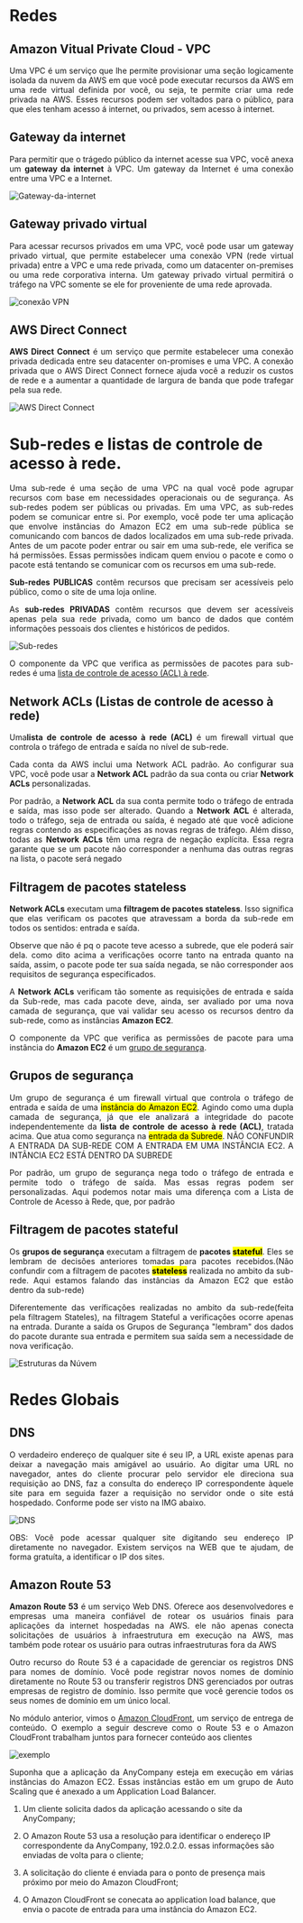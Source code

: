 # Redes

## Amazon Vitual Private Cloud - VPC

<p align=justify>Uma VPC é um serviço que lhe permite provisionar uma seção logicamente isolada da nuvem da AWS em que você pode executar recursos da AWS em uma rede virtual definida por você, ou seja, te permite criar uma rede privada na AWS. Esses recursos podem ser voltados para o público, para que eles tenham acesso á internet, ou privados, sem acesso à internet.</p>

## Gateway da internet

<p align=justify>Para permitir que o trágedo público da internet acesse sua VPC, você anexa um <b>gateway da internet</b> à VPC. Um gateway da Internet é uma conexão entre uma VPC e a Internet.</p>

![Gateway-da-internet](/IMG/cliente-solicitacao-internet-vpc.png)

## Gateway privado virtual

<p align=justify>Para acessar recursos privados em uma VPC, você pode usar um gateway privado virtual, que permite estabelecer uma conexão VPN (rede virtual privada) entre a VPC e uma rede privada, como um datacenter on-premises ou uma rede corporativa interna. Um gateway privado virtual permitirá o tráfego na VPC somente se ele for proveniente de uma rede aprovada.</p>

![conexão VPN](/IMG/conexao-vpn.png)

## AWS Direct Connect

<p align=justify><b>AWS Direct Connect</b> é um serviço que permite estabelecer uma conexão privada dedicada entre seu datacenter on-promises e uma VPC. A conexão privada que o AWS Direct Connect fornece ajuda você a reduzir os custos de rede e a aumentar a quantidade de largura de banda que pode trafegar pela sua rede.  </p>

![AWS Direct Connect](/IMG/AWS-Direct-Connect.png)

# Sub-redes e listas de controle de acesso à rede.

<p align=justify>Uma sub-rede é uma seção de uma VPC na qual você pode agrupar recursos com base em necessidades operacionais ou de segurança. As sub-redes podem ser públicas ou privadas. Em uma VPC, as sub-redes podem se comunicar entre si. Por exemplo, você pode ter uma aplicação que envolve instâncias do Amazon EC2 em uma sub-rede pública se comunicando com bancos de dados localizados em uma sub-rede privada. Antes de um pacote poder entrar ou sair em uma sub-rede, ele verifica se há permissões. Essas permissões indicam quem enviou o pacote e como o pacote está tentando se comunicar com os recursos em uma sub-rede. </p>

<p align=justify><b>Sub-redes PUBLICAS</b> contêm recursos que precisam ser acessíveis pelo público, como o site de uma loja online.</p>

<p align=justify>As <b>sub-redes PRIVADAS</b> contêm recursos que devem ser acessíveis apenas pela sua rede privada, como um banco de dados que contém informações pessoais dos clientes e históricos de pedidos. </p>

![Sub-redes](/IMG/sub-redes.png)

<p align=justify>O componente da VPC que verifica as permissões de pacotes para sub-redes é uma <a href="https://docs.aws.amazon.com/vpc/latest/userguide/vpc-network-acls.html">lista de controle de acesso (ACL) à rede</a>.</p>

## Network ACLs (Listas de controle de acesso à rede)

<p align=justify>Uma<b>lista de controle de acesso à rede (ACL)</b> é um firewall virtual que controla o tráfego de entrada e saída no nível de sub-rede.</p>

<p align=justify>Cada conta da AWS inclui uma Network ACL padrão. Ao configurar sua VPC, você pode usar a <b>Network ACL</b> padrão da sua conta ou criar <b>Network ACLs</b> personalizadas. </p>

<p align=justify>Por padrão, a <b>Network ACL</b> da sua conta permite todo o tráfego de entrada e saída, mas isso pode ser alterado. Quando a <b>Network ACL</b>  é alterada, todo o tráfego, seja de entrada ou saída, é negado até que você adicione regras contendo as especificações as novas regras de tráfego. Além disso, todas as <b>Network ACLs</b> têm uma regra de negação explícita. Essa regra garante que se um pacote não corresponder a nenhuma das outras regras na lista, o pacote será negado</p>

## Filtragem de pacotes stateless

<p align=justify><b>Network ACLs</b> executam uma <b>filtragem de pacotes stateless</b>. Isso significa que elas verificam os pacotes que atravessam a borda da sub-rede em todos os sentidos: entrada e saída.</p>

<p align=justify>Observe que não é pq o pacote teve acesso a subrede, que ele poderá sair dela. como dito acima a verificações ocorre tanto na entrada quanto na saída, assim, o pacote pode ter sua saída negada, se não corresponder aos requisitos de segurança especificados.</p>

<p align=justify>A <b>Network ACLs</b> verificam tão somente as requisições de entrada e saída da Sub-rede, mas cada pacote deve, ainda, ser avaliado por uma nova camada de segurança, que vai validar seu acesso os recursos dentro da sub-rede, como as instâncias <b>Amazon EC2</b>.</p>

<p align=justify>O componente da VPC que verifica as permissões de pacote para uma instância do <b>Amazon EC2</b> é um <a href="https://docs.aws.amazon.com/vpc/latest/userguide/VPC_SecurityGroups.html">grupo de segurança</a>.</p>

## Grupos de segurança

<p align=justify>Um grupo de segurança é um firewall virtual que controla o tráfego de entrada e saída de uma <mark>instância do Amazon EC2</mark>. Agindo como uma dupla camada de segurança, já que ele analizará a integridade do pacote independentemente da <b>lista de controle de acesso à rede (ACL)</b>, tratada acima. Que atua como segurança na <mark>entrada da Subrede</mark>. NÃO CONFUNDIR A ENTRADA DA SUB-REDE COM A ENTRADA EM UMA INSTÂNCIA EC2. A INTÂNCIA EC2 ESTÁ DENTRO DA SUBREDE</p>

<p align=justify>Por padrão, um grupo de segurança nega todo o tráfego de entrada e permite todo o tráfego de saída. Mas essas regras podem ser personalizadas. Aqui podemos notar mais uma diferença com a Lista de Controle de Acesso à Rede, que, por padrão</p>

## Filtragem de pacotes stateful

<p align=justify>Os <b>grupos de segurança</b> executam a filtragem de <b>pacotes <mark>stateful</mark></b>. Eles se lembram de decisões anteriores tomadas para pacotes recebidos.(Não confundir com a filtragem de pacotes <b><mark>stateless</mark></b> realizada no ambito da sub-rede. Aqui estamos falando das instâncias da Amazon EC2 que estão dentro da sub-rede)</p>

<p align=justify>Diferentemente das veríficações realizadas no ambito da sub-rede(feita pela filtragem Stateles), na filtragem Stateful a verificações ocorre apenas na entrada. Durante a saída os Grupos de Segurança "lembram" dos dados do pacote durante sua entrada e permitem sua saída sem a necessidade de nova verificação.</p>

![Estruturas da Núvem](/IMG/estrutura-nuvem.png)

# Redes Globais

## DNS

<p align=justify>O verdadeiro endereço de qualquer site é seu IP, a URL existe apenas para deixar a navegação mais amigável ao usuário. Ao digitar uma URL no navegador, antes do cliente procurar pelo servidor ele direciona sua requisição ao DNS, faz a consulta do endereço IP correspondente àquele site para em seguida fazer a requisição no servidor onde o site está hospedado. Conforme pode ser visto na IMG abaixo.</p>

![DNS](/IMG/DNS.png)

<p align=justify>OBS: Você pode acessar qualquer site digitando seu endereço IP diretamente no navegador. Existem serviços na WEB que te ajudam, de forma gratuíta, a identificar o IP dos sites.</p>

## Amazon Route 53

<p align=justify><b>Amazon Route 53</b> é um serviço Web DNS. Oferece aos desenvolvedores e empresas uma maneira confiável de rotear os usuários finais para aplicações da internet hospedadas na AWS. ele não apenas conecta solicitações de usuários à infraestrutura em execução na AWS, mas também pode rotear os usuário para outras infraestruturas fora da AWS</p>

<p align=justify>Outro recurso do Route 53 é a capacidade de gerenciar os registros DNS para nomes de domínio. Você pode registrar novos nomes de domínio diretamente no Route 53 ou transferir registros DNS gerenciados por outras empresas de registro de domínio. Isso permite que você gerencie todos os seus nomes de domínio em um único local.</p>

<p align=justify>No módulo anterior, vimos o <a href="/Módulo-3/6.Estruturas-globais-da-AWS.md#cloudFront">Amazon CloudFront</a>, um serviço de entrega de conteúdo. O exemplo a seguir descreve como o Route 53 e o Amazon CloudFront trabalham juntos para fornecer conteúdo aos clientes</p>

![exemplo](/IMG/Route33-CloudFront.png)

<p align=justify>Suponha que a aplicação da AnyCompany esteja em execução em várias instâncias do Amazon EC2. Essas instâncias estão em um grupo de Auto Scaling que é anexado a um Application Load Balancer. </p>

1. Um cliente solicita dados da aplicação acessando o site da AnyCompany;

2. O Amazon Route 53 usa a resolução para identificar o endereço IP correspondente da AnyCompany, 192.0.2.0. essas informações são enviadas de volta para o cliente;

3. A solicitação do cliente é enviada para o ponto de presença mais próximo por meio do Amazon CloudFront;

4. O Amazon CloudFront se conecata ao application load balance, que envia o pacote de entrada para uma instância do Amazon EC2.